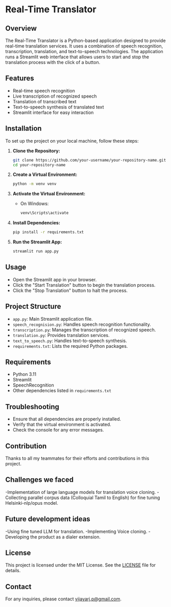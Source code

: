 # Real-Time Translator

## Overview

The Real-Time Translator is a Python-based application designed to provide real-time translation services. It uses a combination of speech recognition, transcription, translation, and text-to-speech technologies. The application runs a Streamlit web interface that allows users to start and stop the translation process with the click of a button.

## Features

- Real-time speech recognition
- Live transcription of recognized speech
- Translation of transcribed text
- Text-to-speech synthesis of translated text
- Streamlit interface for easy interaction

## Installation

To set up the project on your local machine, follow these steps:

1. **Clone the Repository:**

    ```bash
    git clone https://github.com/your-username/your-repository-name.git
    cd your-repository-name
    ```

2. **Create a Virtual Environment:**

    ```bash
    python -m venv venv
    ```

3. **Activate the Virtual Environment:**

    - On Windows:
    
      ```bash
      venv\Scripts\activate
      ```


4. **Install Dependencies:**

    ```bash
    pip install -r requirements.txt
    ```

5. **Run the Streamlit App:**

    ```bash
    streamlit run app.py
    ```

## Usage

- Open the Streamlit app in your browser.
- Click the "Start Translation" button to begin the translation process.
- Click the "Stop Translation" button to halt the process.

## Project Structure

- `app.py`: Main Streamlit application file.
- `speech_recognision.py`: Handles speech recognition functionality.
- `transcription.py`: Manages the transcription of recognized speech.
- `translation.py`: Provides translation services.
- `text_to_speech.py`: Handles text-to-speech synthesis.
- `requirements.txt`: Lists the required Python packages.

## Requirements

- Python 3.11
- Streamlit
- SpeechRecognition
- Other dependencies listed in `requirements.txt`

## Troubleshooting

- Ensure that all dependencies are properly installed.
- Verify that the virtual environment is activated.
- Check the console for any error messages.

## Contribution

Thanks to all my teammates for their efforts and contributions in this project.

## Challenges we faced

-Implementation of large language models for translation voice cloning.
-Collecting parallel corpus data (Colloquial Tamil to English) for fine tuning Helsinki-nlp/opus model.

## Future development ideas

-Using fine tuned LLM for translation.
-Implementing Voice cloning.
-Developing the product as a dialer extension.

## License

This project is licensed under the MIT License. See the [LICENSE](LICENSE) file for details.

## Contact

For any inquiries, please contact [vijayarj.p@gmail.com](mailto:vijayarj.p@gmail.com).

